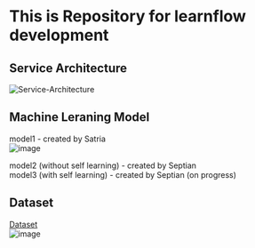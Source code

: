 # This is Repository for learnflow development <br />

## Service Architecture <br />
![Service-Architecture](https://github.com/Nivv16/learnflow/assets/142441929/2ea2c136-c73f-403b-a1cf-1ac98529a3f8)


## Machine Leraning Model
model1 - created by Satria <br />
![image](https://github.com/Nivv16/learnflow/assets/142441929/67fd565b-c780-41d9-b510-bab22bf6fa34)

model2 (without self learning) - created by Septian <br />
model3 (with self learning) - created by Septian (on progress) <br />


## Dataset
[Dataset](https://drive.google.com/drive/folders/1egBmZBAzGGWmXihA34IiQuudEz-7n87A?usp=sharing) <br />
![image](https://github.com/Nivv16/learnflow/assets/142441929/3058c1b6-0293-466e-a345-b896c059614d)

